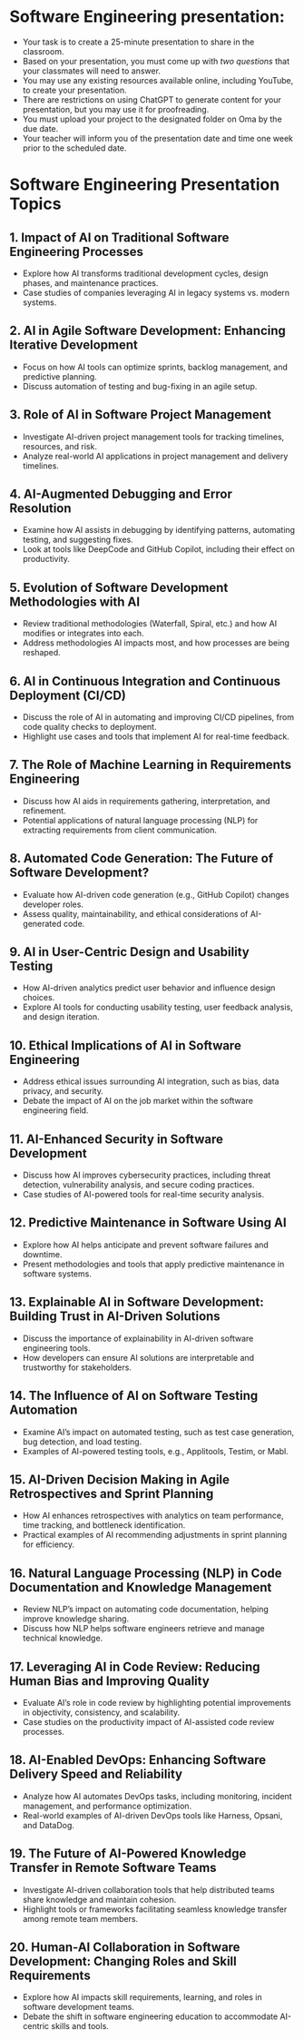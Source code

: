# Software Engineering presentation:

- Your task is to create a 25-minute presentation to share in the classroom.
- Based on your presentation, you must come up with *two questions* that your classmates will need to answer.
- You may use any existing resources available online, including YouTube, to create your presentation.
- There are restrictions on using ChatGPT to generate content for your presentation, but you may use it for proofreading.
- You must upload your project to the designated folder on Oma by the due date.
- Your teacher will inform you of the presentation date and time one week prior to the scheduled date.

# Software Engineering Presentation Topics



## 1. Impact of AI on Traditional Software Engineering Processes
- Explore how AI transforms traditional development cycles, design phases, and maintenance practices.
- Case studies of companies leveraging AI in legacy systems vs. modern systems.

## 2. AI in Agile Software Development: Enhancing Iterative Development
- Focus on how AI tools can optimize sprints, backlog management, and predictive planning.
- Discuss automation of testing and bug-fixing in an agile setup.

## 3. Role of AI in Software Project Management
- Investigate AI-driven project management tools for tracking timelines, resources, and risk.
- Analyze real-world AI applications in project management and delivery timelines.

## 4. AI-Augmented Debugging and Error Resolution
- Examine how AI assists in debugging by identifying patterns, automating testing, and suggesting fixes.
- Look at tools like DeepCode and GitHub Copilot, including their effect on productivity.

## 5. Evolution of Software Development Methodologies with AI
- Review traditional methodologies (Waterfall, Spiral, etc.) and how AI modifies or integrates into each.
- Address methodologies AI impacts most, and how processes are being reshaped.

## 6. AI in Continuous Integration and Continuous Deployment (CI/CD)
- Discuss the role of AI in automating and improving CI/CD pipelines, from code quality checks to deployment.
- Highlight use cases and tools that implement AI for real-time feedback.

## 7. The Role of Machine Learning in Requirements Engineering
- Discuss how AI aids in requirements gathering, interpretation, and refinement.
- Potential applications of natural language processing (NLP) for extracting requirements from client communication.

## 8. Automated Code Generation: The Future of Software Development?
- Evaluate how AI-driven code generation (e.g., GitHub Copilot) changes developer roles.
- Assess quality, maintainability, and ethical considerations of AI-generated code.

## 9. AI in User-Centric Design and Usability Testing
- How AI-driven analytics predict user behavior and influence design choices.
- Explore AI tools for conducting usability testing, user feedback analysis, and design iteration.

## 10. Ethical Implications of AI in Software Engineering
- Address ethical issues surrounding AI integration, such as bias, data privacy, and security.
- Debate the impact of AI on the job market within the software engineering field.

## 11. AI-Enhanced Security in Software Development
- Discuss how AI improves cybersecurity practices, including threat detection, vulnerability analysis, and secure coding practices.
- Case studies of AI-powered tools for real-time security analysis.

## 12. Predictive Maintenance in Software Using AI
- Explore how AI helps anticipate and prevent software failures and downtime.
- Present methodologies and tools that apply predictive maintenance in software systems.

## 13. Explainable AI in Software Development: Building Trust in AI-Driven Solutions
- Discuss the importance of explainability in AI-driven software engineering tools.
- How developers can ensure AI solutions are interpretable and trustworthy for stakeholders.

## 14. The Influence of AI on Software Testing Automation
- Examine AI’s impact on automated testing, such as test case generation, bug detection, and load testing.
- Examples of AI-powered testing tools, e.g., Applitools, Testim, or Mabl.

## 15. AI-Driven Decision Making in Agile Retrospectives and Sprint Planning
- How AI enhances retrospectives with analytics on team performance, time tracking, and bottleneck identification.
- Practical examples of AI recommending adjustments in sprint planning for efficiency.

## 16. Natural Language Processing (NLP) in Code Documentation and Knowledge Management
- Review NLP’s impact on automating code documentation, helping improve knowledge sharing.
- Discuss how NLP helps software engineers retrieve and manage technical knowledge.

## 17. Leveraging AI in Code Review: Reducing Human Bias and Improving Quality
- Evaluate AI’s role in code review by highlighting potential improvements in objectivity, consistency, and scalability.
- Case studies on the productivity impact of AI-assisted code review processes.

## 18. AI-Enabled DevOps: Enhancing Software Delivery Speed and Reliability
- Analyze how AI automates DevOps tasks, including monitoring, incident management, and performance optimization.
- Real-world examples of AI-driven DevOps tools like Harness, Opsani, and DataDog.

## 19. The Future of AI-Powered Knowledge Transfer in Remote Software Teams
- Investigate AI-driven collaboration tools that help distributed teams share knowledge and maintain cohesion.
- Highlight tools or frameworks facilitating seamless knowledge transfer among remote team members.

## 20. Human-AI Collaboration in Software Development: Changing Roles and Skill Requirements
- Explore how AI impacts skill requirements, learning, and roles in software development teams.
- Debate the shift in software engineering education to accommodate AI-centric skills and tools.


